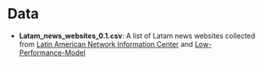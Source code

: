 # Data
* **Latam_news_websites_0.1.csv**: A list of Latam news websites collected from [Latin American Network Information Center](http://lanic.utexas.edu/la/region/news/) and [Low-Performance-Model](https://github.com/OmdenaAI/latam-chapters-news-detector/blob/3fc08c84cd4fcc7cfaad2f98e926fce22d63deca/src/data/Low-Performance-Model/mexico_train.xlsx)
